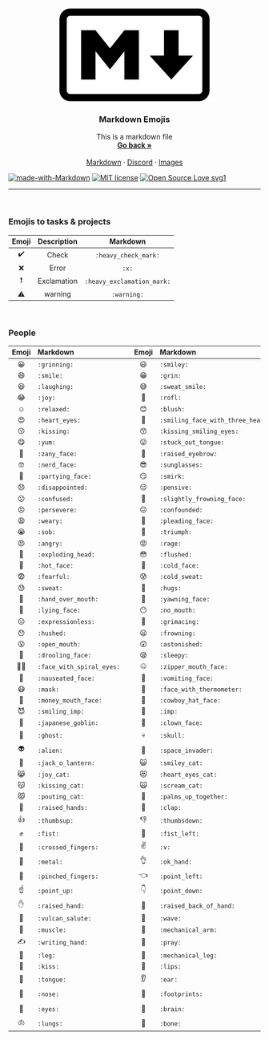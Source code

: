 <br />
<p align="center">
  <a href="https://github.com/Dark-LYNN/Dark-LYNN/Markdown">
    <img src=".Image.png" alt="Logo" width="300" height="185">
  </a>

  <h3 align="center">Markdown Emojis</h3>

  <p align="center">
    This is a markdown file
    <br />
    <a href="https://github.com/Dark-LYNN/Dark-LYNN/tree/main/Markdown"><strong>Go back »</strong></a>
    <br />
    <br />
    <a href="https://github.com/Dark-LYNN/Dark-LYNN/tree/main/Markdown">Markdown</a>
    ·
    <a href="https://discord.gg/SBj5WzeVBj/">Discord</a>
    ·
    <a href="https://github.com/Dark-LYNN/Dark-LYNN/blob/main/Images">Images</a>
  </p>
</p>

[![made-with-Markdown](https://img.shields.io/badge/Made%20with-Markdown-1f425f.svg)](https://github.com/Dark-LYNN/Dark-LYNN/)
[![MIT license](https://img.shields.io/badge/License-MIT-informational.svg)](https://github.com/Dark-LYNN/Dark-LYNN/)
[![Open Source Love svg1](https://badges.frapsoft.com/os/v1/open-source.svg?v=103)](https://github.com/Dark-LYNN/Dark-LYNN/)

----------------------------------

<br>

### Emojis to tasks & projects

| Emoji | Description	| Markdown |
|:---:|:---:|:---:|
| :heavy_check_mark: | Check | `:heavy_check_mark:` |
| :x: | Error | `:x:` |
| :heavy_exclamation_mark: | Exclamation | `:heavy_exclamation_mark:` |
| :warning: | warning | `:warning:` |

<br> 

### People
| Emoji | Markdown |  | Emoji | Markdown |  | Emoji | Markdown |
|:---:|:---|:---:|:---:|:---|:---:|:---:|:---|
| :grinning: | `:grinning:` | | :smiley: | `:smiley:` | | :innocent: | `:innocent:` |
| :smile: | `:smile:` | | :grin: | `:grin:` | | :slightly_smiling_face: | `:slightly_smiling_face:` |
| :laughing: | `:laughing:` | | 😅 | `:sweat_smile:` | | :upside_down_face: | `:upside_down_face:` |
| :joy: | `:joy:` | | :rofl: | `:rofl:` | | :wink: | `:wink:` |
| :relaxed: | `:relaxed:` | | :blush: | `:blush:` | | :smiling_face_with_tear: | `:smiling_face_with_tear:` |
| :heart_eyes: | `:heart_eyes:` | | :smiling_face_with_three_hearts: | `:smiling_face_with_three_hearts:` | | :kissing_heart: | `:kissing_heart:` |
| :kissing: | `:kissing:` | | :kissing_smiling_eyes: | `:kissing_smiling_eyes:` | | :kissing_closed_eyes: | `:kissing_closed_eyes:` |
| :yum: | `:yum:` | | :stuck_out_tongue: | `:stuck_out_tongue:` | | :stuck_out_tongue_closed_eyes: | `:stuck_out_tongue_closed_eyes:` | | :stuck_out_tongue_winking_eye: | `:stuck_out_tongue_winking_eye:` |
| :zany_face: | `:zany_face:` | | :raised_eyebrow: | `:raised_eyebrow:` | | :monocle_face: | `:monocle_face:` |
| :nerd_face: | `:nerd_face:` | | :sunglasses: | `:sunglasses:`| | :star_struck: | `:star_struck:` | 
| :partying_face: | `:partying_face:` | | :smirk: | `:smirk:` | | :unamused: | `:unamused:` | 
| :disappointed: | `:disappointed:` | | :pensive: | `:pensive:` | | :worried: | `:worried:` |
| 😕 | `:confused:` | | 🙁 | `:slightly_frowning_face:` | | 😦 | `:frowning:` |
| 😣 | `:persevere:` | | 😖 | `:confounded:`| | 😫 | `:tired_face:` |
| 😩 | `:weary:` | | 🥺 | `:pleading_face:` | | 😢 | `:cry:` | 
| 😭 | `:sob:` | | 😤 | `:triumph:` | | :face_exhaling: | `:face_exhaling:` | 
| 😠 | `:angry:` | | 😡 | `:rage:` | | 🤬 | `:cursing_face:` | 
| 🤯 | `:exploding_head:` | | 😳 | `:flushed:` | | 😶‍🌫️ | `:face_in_clouds:` | 
| 🥵 | `:hot_face:` | | 🥶 | `:cold_face:` | | 😱 | `:scream:` | 
| 😨 | `:fearful:` | | 😰 | `:cold_sweat:` | | 😥 | `:disappointed_relieved:` |
| 😓 | `:sweat:` | | 🤗 | `:hugs:` | | 🤔 | `:thinking:` |
| 🤭 | `:hand_over_mouth:` | | 🥱 | `:yawning_face:` | | 🤫 | `:shushing_face:` |
| 🤥 | `:lying_face:` | | 😶 | `:no_mouth:` | | 😐 | `:neutral_face:` |
| 😑 | `:expressionless:` | | 😬 | `:grimacing:` | | 🙄 | `:roll_eyes:` |
| 😯 | `:hushed:` | | 😦 | `:frowning:` | | 😧 | `:anguished:` | 
| 😮 | `:open_mouth:` | | 😲 | `:astonished:` | | 😴 | `:sleeping:` | 
| 🤤 | `:drooling_face:` | | 😪 | `:sleepy:` | | 😵 | `:dizzy_face:` |
| 😵‍💫 | `:face_with_spiral_eyes:` | | 🤐 | `:zipper_mouth_face:` | | 🥴 | `:woozy_face:` |
| 🤢 | `:nauseated_face:` | | 🤮 | `:vomiting_face:` | | 🤧 | `:sneezing_face:` |
| 😷 | `:mask:` | | 🤒 | `:face_with_thermometer:` | | 🤕 | `:face_with_head_bandage:` | 
| 🤑 | `:money_mouth_face:` | | 🤠 | `:cowboy_hat_face:` | | 🥸 | `:disguised_face:` | 
| 😈 | `:smiling_imp:` | | 👿 | `:imp:` | | 👹 | `:japanese_ogre:` | 
| 👺 | `:japanese_goblin:` | | 🤡 | `:clown_face:` | | 💩 | `:poop:` |
| 👻 | `:ghost:` | | 💀 | `:skull:` | | ☠️ | `:skull_and_crossbones:` |
| 👽 | `:alien:` | | 👾 | `:space_invader:` | | 🤖 | `:robot:` |
| 🎃 | `:jack_o_lantern:` | | 😺 | `:smiley_cat:` | | 😸 | `:smile_Cat:` | 
| 😹 | `:joy_cat:` | | 😻 | `:heart_eyes_cat:` | | 😼 | `:smirk_cat:` | 
| 😽 | `:kissing_cat:` | | 🙀 | `:scream_cat:` | | 😿 | `:crying_cat_face:` | 
| 😾 | `:pouting_cat:` | | 🤲 | `:palms_up_together:` | | 👐 | `:open_hands:` |
| 🙌 | `:raised_hands:` | | 👏 | `:clap:` | | 🤝 | `:handshake:` |
| 👍 | `:thumbsup:` | | 👎 | `:thumbsdown:` | | 👊 | `:punch:` |
| ✊ | `:fist:` | | 🤛 | `:fist_left:` | | 🤜 | `:fist_right:` |
| 🤞 | `:crossed_fingers:` | | ✌️ | `:v:` | | 🤟 | `:love_you_gesture:` | 
| 🤘 | `:metal:` | | 👌 | `:ok_hand:` | | 🤏 | `:pinching_hand:` | 
| 🤌 | `:pinched_fingers:` | | 👈 | `:point_left:` | | 👉 | `:point_right:` |
| ☝️ | `:point_up:` | | 👇 | `:point_down:` | | 👆 | `:point_up_2:` | 
| ✋ | `:raised_hand:` | | 🤚 | `:raised_back_of_hand:` | | 🖐️ | `:raised_hand_with_fingers_splayed:` | 
| 🖖 | `:vulcan_salute:` | | 👋 | `:wave:` | | 🤙 | `:call_me_hand:` |
| 💪 | `:muscle:` | | 🦾 | `:mechanical_arm:` | | 🖕 | `:middle_finger:` | 
| ✍️ | `:writing_hand:` | | 🙏 | `:pray:` | | 🦶 | `:foot:` |
| 🦵 | `:leg:` | | 🦿 | `:mechanical_leg:` | | 💄 | `:lipstick:` |
| 💋 | `:kiss:` | | 👄 | `:lips:` | | 🦷 | `:tooth:` | 
| 👅 | `:tongue:` | | :ear: | `:ear:` | | 🦻 | `:ear_with_hearing_aid:` | 
| 👃 | `:nose:` | | 👣 | `:footprints:` | | 👁️ | `:eye:` |
| 👀 | `:eyes:` | | 🧠 | `:brain:` | | 🫀 | `:anatomical_heart:` | 
| 🫁 | `:lungs:` | | 🦴 | `:bone:` | | 🗣️ | `:speaking_head:` | 
